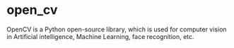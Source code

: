# open_cv
OpenCV is a Python open-source library, which is used for computer vision in Artificial intelligence, Machine Learning, face recognition, etc.
